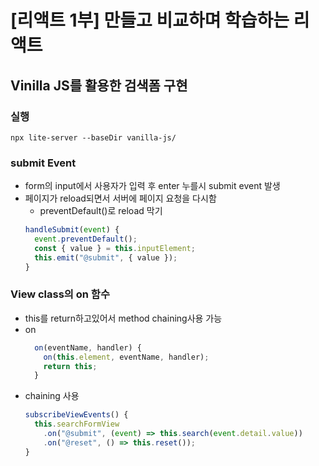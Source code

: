 # [리액트 1부] 만들고 비교하며 학습하는 리액트
## Vinilla JS를 활용한 검색폼 구현
### 실행
```
npx lite-server --baseDir vanilla-js/
```
### submit Event
- form의 input에서 사용자가 입력 후 enter 누를시 submit event 발생
- 페이지가 reload되면서 서버에 페이지 요청을 다시함
  - preventDefault()로 reload 막기
  ```javascript
  handleSubmit(event) {
    event.preventDefault();
    const { value } = this.inputElement;
    this.emit("@submit", { value });
  }
  ```
### View class의 on 함수
- this를 return하고있어서 method chaining사용 가능
- on
  ```javascript
    on(eventName, handler) {
      on(this.element, eventName, handler);
      return this;
    }
  ```
- chaining 사용
  ```javascript
  subscribeViewEvents() {
    this.searchFormView
      .on("@submit", (event) => this.search(event.detail.value))
      .on("@reset", () => this.reset());
  }
  ```